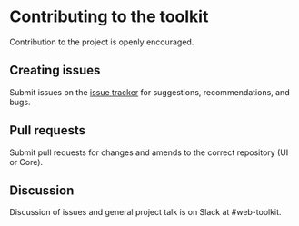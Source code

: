 # Contributing to the toolkit

Contribution to the project is openly encouraged.

## Creating issues

Submit issues on the [issue tracker](https://github.com/sky-uk/toolkit/issues) for suggestions, recommendations, and bugs.

## Pull requests

Submit pull requests for changes and amends to the correct repository (UI or Core).

## Discussion

Discussion of issues and general project talk is on Slack at #web-toolkit.
